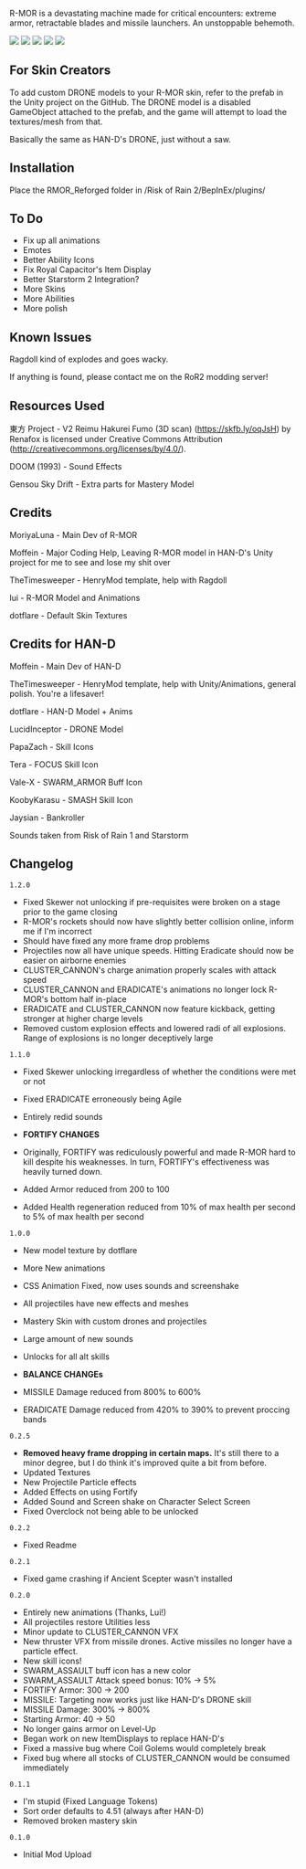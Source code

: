 R-MOR is a devastating machine made for critical encounters: extreme armor, retractable blades and missile launchers. An unstoppable behemoth.

[![](https://i.imgur.com/GOHd9Tb.jpg)]()
[![](https://i.imgur.com/qtxtlgM.jpg)]()
[![](https://i.imgur.com/0K50bEI.jpg)]()
[![](https://i.imgur.com/gJ2VPrN.jpg)]()
[![](https://i.imgur.com/N4ex8oo.png)]()

## For Skin Creators

To add custom DRONE models to your R-MOR skin, refer to the prefab in the Unity project on the GitHub. The DRONE model is a disabled GameObject attached to the prefab, and the game will attempt to load the textures/mesh from that.

Basically the same as HAN-D's DRONE, just without a saw.

## Installation

Place the RMOR_Reforged folder in /Risk of Rain 2/BepInEx/plugins/  

## To Do
- Fix up all animations
- Emotes
- Better Ability Icons
- Fix Royal Capacitor's Item Display
- Better Starstorm 2 Integration?
- More Skins
- More Abilities
- More polish

## Known Issues
Ragdoll kind of explodes and goes wacky. 

If anything is found, please contact me on the RoR2 modding server!

## Resources Used

東方 Project - V2 Reimu Hakurei Fumo (3D scan) (https://skfb.ly/oqJsH) by Renafox is licensed under Creative Commons Attribution (http://creativecommons.org/licenses/by/4.0/).

DOOM (1993) - Sound Effects

Gensou Sky Drift - Extra parts for Mastery Model

## Credits

MoriyaLuna - Main Dev of R-MOR

Moffein - Major Coding Help, Leaving R-MOR model in HAN-D's Unity project for me to see and lose my shit over

TheTimesweeper - HenryMod template, help with Ragdoll

lui - R-MOR Model and Animations

dotflare - Default Skin Textures

## Credits for HAN-D

Moffein - Main Dev of HAN-D

TheTimesweeper - HenryMod template, help with Unity/Animations, general polish. You're a lifesaver!

dotflare - HAN-D Model + Anims

LucidInceptor - DRONE Model

PapaZach - Skill Icons

Tera - FOCUS Skill Icon

Vale-X - SWARM_ARMOR Buff Icon

KoobyKarasu - SMASH Skill Icon

Jaysian - Bankroller

Sounds taken from Risk of Rain 1 and Starstorm

## Changelog

`1.2.0`
- Fixed Skewer not unlocking if pre-requisites were broken on a stage prior to the game closing
- R-MOR's rockets should now have slightly better collision online, inform me if I'm incorrect
- Should have fixed any more frame drop problems
- Projectiles now all have unique speeds. Hitting Eradicate should now be easier on airborne enemies
- CLUSTER_CANNON's charge animation properly scales with attack speed
- CLUSTER_CANNON and ERADICATE's animations no longer lock R-MOR's bottom half in-place
- ERADICATE and CLUSTER_CANNON now feature kickback, getting stronger at higher charge levels
- Removed custom explosion effects and lowered radi of all explosions. Range of explosions is no longer deceptively large

`1.1.0`
- Fixed Skewer unlocking irregardless of whether the conditions were met or not
- Fixed ERADICATE erroneously being Agile
- Entirely redid sounds

- **FORTIFY CHANGES**
- Originally, FORTIFY was rediculously powerful and made R-MOR hard to kill despite his weaknesses. In turn, FORTIFY's effectiveness was heavily turned down.
- Added Armor reduced from 200 to 100
- Added Health regeneration reduced from 10% of max health per second to 5% of max health per second

`1.0.0`
- New model texture by dotflare
- More New animations
- CSS Animation Fixed, now uses sounds and screenshake
- All projectiles have new effects and meshes
- Mastery Skin with custom drones and projectiles
- Large amount of new sounds
- Unlocks for all alt skills

- **BALANCE CHANGEs**
- MISSILE Damage reduced from 800% to 600%
- ERADICATE Damage reduced from 420% to 390% to prevent proccing bands

`0.2.5`
- **Removed heavy frame dropping in certain maps.** It's still there to a minor degree, but I do think it's improved quite a bit from before.
- Updated Textures
- New Projectile Particle effects
- Added Effects on using Fortify
- Added Sound and Screen shake on Character Select Screen
- Fixed Overclock not being able to be unlocked

`0.2.2`
- Fixed Readme

`0.2.1`
- Fixed game crashing if Ancient Scepter wasn't installed

`0.2.0`

- Entirely new animations (Thanks, Lui!)
- All projectiles restore Utilities less
- Minor update to CLUSTER_CANNON VFX
- New thruster VFX from missile drones. Active missiles no longer have a particle effect.
- New skill icons!
- SWARM_ASSAULT buff icon has a new color
- SWARM_ASSAULT Attack speed bonus: 10% -> 5%
- FORTIFY Armor: 300 -> 200
- MISSILE: Targeting now works just like HAN-D's DRONE skill
- MISSILE Damage: 300% -> 800%
- Starting Armor: 40 -> 50
- No longer gains armor on Level-Up
- Began work on new ItemDisplays to replace HAN-D's
- Fixed a massive bug where Coil Golems would completely break
- Fixed bug where all stocks of CLUSTER_CANNON would be consumed immediately

`0.1.1`

- I'm stupid (Fixed Language Tokens)
- Sort order defaults to 4.51 (always after HAN-D)
- Removed broken mastery skin

`0.1.0`

- Initial Mod Upload

